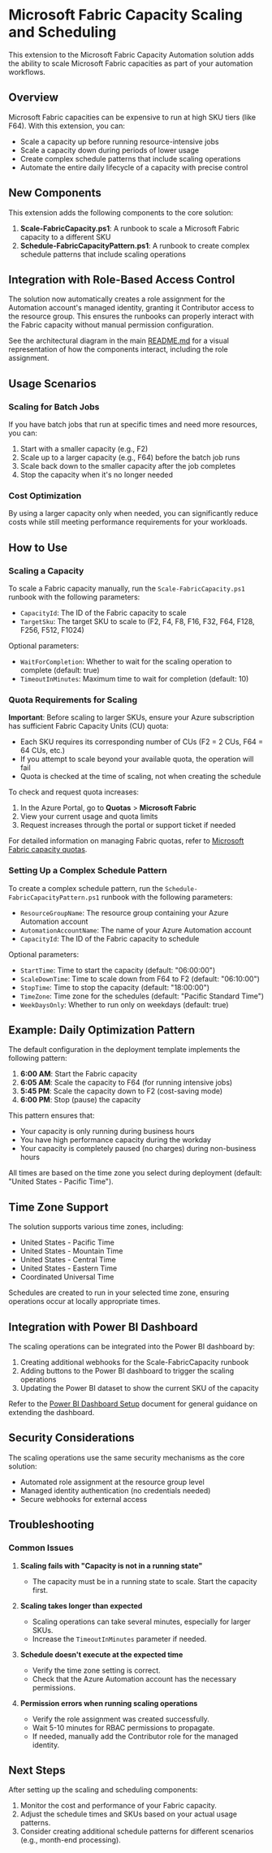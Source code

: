 # Microsoft Fabric Capacity Scaling and Scheduling

This extension to the Microsoft Fabric Capacity Automation solution adds the ability to scale Microsoft Fabric capacities as part of your automation workflows.

## Overview

Microsoft Fabric capacities can be expensive to run at high SKU tiers (like F64). With this extension, you can:

- Scale a capacity up before running resource-intensive jobs
- Scale a capacity down during periods of lower usage
- Create complex schedule patterns that include scaling operations
- Automate the entire daily lifecycle of a capacity with precise control

## New Components

This extension adds the following components to the core solution:

1. **Scale-FabricCapacity.ps1**: A runbook to scale a Microsoft Fabric capacity to a different SKU
2. **Schedule-FabricCapacityPattern.ps1**: A runbook to create complex schedule patterns that include scaling operations

## Integration with Role-Based Access Control

The solution now automatically creates a role assignment for the Automation account's managed identity, granting it Contributor access to the resource group. This ensures the runbooks can properly interact with the Fabric capacity without manual permission configuration.

See the architectural diagram in the main [README.md](./README.md) for a visual representation of how the components interact, including the role assignment.

## Usage Scenarios

### Scaling for Batch Jobs

If you have batch jobs that run at specific times and need more resources, you can:

1. Start with a smaller capacity (e.g., F2)
2. Scale up to a larger capacity (e.g., F64) before the batch job runs
3. Scale back down to the smaller capacity after the job completes
4. Stop the capacity when it's no longer needed

### Cost Optimization

By using a larger capacity only when needed, you can significantly reduce costs while still meeting performance requirements for your workloads.

## How to Use

### Scaling a Capacity

To scale a Fabric capacity manually, run the `Scale-FabricCapacity.ps1` runbook with the following parameters:

- `CapacityId`: The ID of the Fabric capacity to scale
- `TargetSku`: The target SKU to scale to (F2, F4, F8, F16, F32, F64, F128, F256, F512, F1024)

Optional parameters:
- `WaitForCompletion`: Whether to wait for the scaling operation to complete (default: true)
- `TimeoutInMinutes`: Maximum time to wait for completion (default: 10)

### Quota Requirements for Scaling

**Important**: Before scaling to larger SKUs, ensure your Azure subscription has sufficient Fabric Capacity Units (CU) quota:

- Each SKU requires its corresponding number of CUs (F2 = 2 CUs, F64 = 64 CUs, etc.)
- If you attempt to scale beyond your available quota, the operation will fail
- Quota is checked at the time of scaling, not when creating the schedule

To check and request quota increases:
1. In the Azure Portal, go to **Quotas** > **Microsoft Fabric**
2. View your current usage and quota limits
3. Request increases through the portal or support ticket if needed

For detailed information on managing Fabric quotas, refer to [Microsoft Fabric capacity quotas](https://learn.microsoft.com/en-us/fabric/enterprise/fabric-quotas).

### Setting Up a Complex Schedule Pattern

To create a complex schedule pattern, run the `Schedule-FabricCapacityPattern.ps1` runbook with the following parameters:

- `ResourceGroupName`: The resource group containing your Azure Automation account
- `AutomationAccountName`: The name of your Azure Automation account
- `CapacityId`: The ID of the Fabric capacity to schedule

Optional parameters:
- `StartTime`: Time to start the capacity (default: "06:00:00")
- `ScaleDownTime`: Time to scale down from F64 to F2 (default: "06:10:00")
- `StopTime`: Time to stop the capacity (default: "18:00:00")
- `TimeZone`: Time zone for the schedules (default: "Pacific Standard Time")
- `WeekDaysOnly`: Whether to run only on weekdays (default: true)

## Example: Daily Optimization Pattern

The default configuration in the deployment template implements the following pattern:

1. **6:00 AM**: Start the Fabric capacity
2. **6:05 AM**: Scale the capacity to F64 (for running intensive jobs)
3. **5:45 PM**: Scale the capacity down to F2 (cost-saving mode)
4. **6:00 PM**: Stop (pause) the capacity

This pattern ensures that:
- Your capacity is only running during business hours
- You have high performance capacity during the workday
- Your capacity is completely paused (no charges) during non-business hours

All times are based on the time zone you select during deployment (default: "United States - Pacific Time").

## Time Zone Support

The solution supports various time zones, including:
- United States - Pacific Time
- United States - Mountain Time
- United States - Central Time
- United States - Eastern Time
- Coordinated Universal Time

Schedules are created to run in your selected time zone, ensuring operations occur at locally appropriate times.

## Integration with Power BI Dashboard

The scaling operations can be integrated into the Power BI dashboard by:

1. Creating additional webhooks for the Scale-FabricCapacity runbook
2. Adding buttons to the Power BI dashboard to trigger the scaling operations
3. Updating the Power BI dataset to show the current SKU of the capacity

Refer to the [Power BI Dashboard Setup](./PowerBI-Dashboard-Setup.md) document for general guidance on extending the dashboard.

## Security Considerations

The scaling operations use the same security mechanisms as the core solution:

- Automated role assignment at the resource group level
- Managed identity authentication (no credentials needed)
- Secure webhooks for external access

## Troubleshooting

### Common Issues

1. **Scaling fails with "Capacity is not in a running state"**
   - The capacity must be in a running state to scale. Start the capacity first.

2. **Scaling takes longer than expected**
   - Scaling operations can take several minutes, especially for larger SKUs.
   - Increase the `TimeoutInMinutes` parameter if needed.

3. **Schedule doesn't execute at the expected time**
   - Verify the time zone setting is correct.
   - Check that the Azure Automation account has the necessary permissions.

4. **Permission errors when running scaling operations**
   - Verify the role assignment was created successfully.
   - Wait 5-10 minutes for RBAC permissions to propagate.
   - If needed, manually add the Contributor role for the managed identity.

## Next Steps

After setting up the scaling and scheduling components:

1. Monitor the cost and performance of your Fabric capacity.
2. Adjust the schedule times and SKUs based on your actual usage patterns.
3. Consider creating additional schedule patterns for different scenarios (e.g., month-end processing).